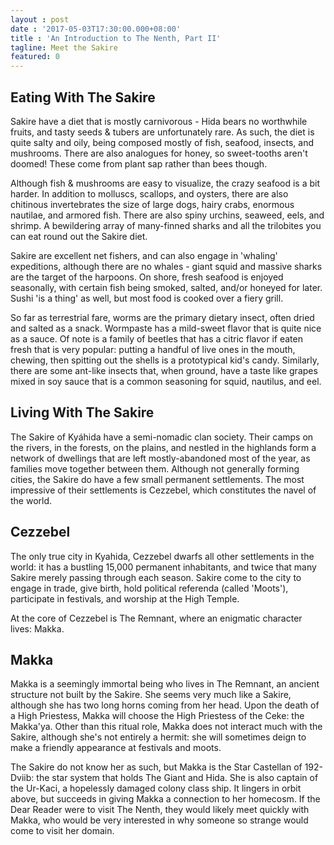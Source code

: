 ```yaml
---
layout : post
date : '2017-05-03T17:30:00.000+08:00'
title : 'An Introduction to The Nenth, Part II'
tagline: Meet the Sakire
featured: 0
---
```


## Eating With The Sakire

Sakire have a diet that is mostly carnivorous - Hida bears no worthwhile fruits, and tasty seeds & tubers are unfortunately rare. As such, the diet is quite salty and oily, being composed mostly of fish, seafood, insects, and mushrooms. There are also analogues for honey, so sweet-tooths aren't doomed! These come from plant sap rather than bees though.

Although fish & mushrooms are easy to visualize, the crazy seafood is a bit harder. In addition to molluscs, scallops, and oysters, there are also chitinous invertebrates the size of large dogs, hairy crabs, enormous nautilae, and armored fish. There are also spiny urchins, seaweed, eels, and shrimp. A bewildering array of many-finned sharks and all the trilobites you can eat round out the Sakire diet.

Sakire are excellent net fishers, and can also engage in 'whaling' expeditions, although there are no whales - giant squid and massive sharks are the target of the harpoons. On shore, fresh seafood is enjoyed seasonally, with certain fish being smoked, salted, and/or honeyed for later. Sushi 'is a thing' as well, but most food is cooked over a fiery grill.

So far as terrestrial fare, worms are the primary dietary insect, often dried and salted as a snack. Wormpaste has a mild-sweet flavor that is quite nice as a sauce. Of note is a family of beetles that has a citric flavor if eaten fresh that is very popular: putting a handful of live ones in the mouth, chewing, then spitting out the shells is a prototypical kid's candy. Similarly, there are some ant-like insects that, when ground, have a taste like grapes mixed in soy sauce that is a common seasoning for squid, nautilus, and eel.

## Living With The Sakire

The Sakire of Kyáhida have a semi-nomadic clan society. Their camps on the rivers, in the forests, on the plains, and nestled in the highlands form a network of dwellings that are left mostly-abandoned most of the year, as families move together between them. Although not generally forming cities, the Sakire do have a few small permanent settlements. The most impressive of their settlements is Cezzebel, which constitutes the navel of the world.

## Cezzebel

The only true city in Kyahida, Cezzebel dwarfs all other settlements in the world: it has a bustling 15,000 permanent inhabitants, and twice that many Sakire merely passing through each season. Sakire come to the city to engage in trade, give birth, hold political referenda (called 'Moots'), participate in festivals, and worship at the High Temple. 

At the core of Cezzebel is The Remnant, where an enigmatic character lives: Makka.

## Makka

Makka is a seemingly immortal being who lives in The Remnant, an ancient structure not built by the Sakire. She seems very much like a Sakire, although she has two long horns coming from her head. Upon the death of a High Priestess, Makka will choose the High Priestess of the Ceke: the Makka'ya. Other than this ritual role, Makka does not interact much with the Sakire, although she's not entirely a hermit: she will sometimes deign to make a friendly appearance at festivals and moots.

The Sakire do not know her as such, but Makka is the Star Castellan of 192-Dviib: the star system that holds The Giant and Hida. She is also captain of the Ur-Kaci, a hopelessly damaged colony class ship. It lingers in orbit above, but succeeds in giving Makka a connection to her homecosm. If the Dear Reader were to visit The Nenth, they would likely meet quickly with Makka, who would be very interested in why someone so strange would come to visit her domain.





